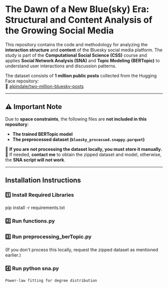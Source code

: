 # **The Dawn of a New Blue(sky) Era: Structural and Content Analysis of the Growing Social Media**
This repository contains the code and methodology for analyzing the **interaction structure** and **content** of the Bluesky social media platform. The study is part of the **Computational Social Science (CSS)** course and applies **Social Network Analysis (SNA)** and **Topic Modeling (BERTopic)** to understand user interactions and discussion patterns.

The dataset consists of **1 million public posts** collected from the Hugging Face repository:  
📌 [alpindale/two-million-bluesky-posts](https://huggingface.co/datasets/alpindale/two-million-bluesky-posts)

---

## **⚠ Important Note**  
Due to **space constraints**, the following files are **not included in this repository**:
- **The trained BERTopic model**
- **The preprocessed dataset (`bluesky_processed.snappy.parquet`)**

🚨 **If you are not processing the dataset locally, you must store it manually.**  
📩 If needed, **contact me** to obtain the zipped dataset and model, otherwise, the **SNA script will not work**.

---

## **Installation Instructions**

### **1️⃣ Install Required Libraries**

pip install -r requirements.txt

### 2️⃣ Run functions.py 

### 3️⃣ Run preprocessing_berTopic.py 

(If you don't process this locally, request the zipped dataset as mentioned earlier.)

### 4️⃣ Run python sna.py  
    Power-law fitting for degree distribution



